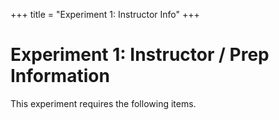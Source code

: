 +++
title = "Experiment 1: Instructor Info"
+++

# Experiment 1: Instructor / Prep Information
 
This experiment requires the following items.

